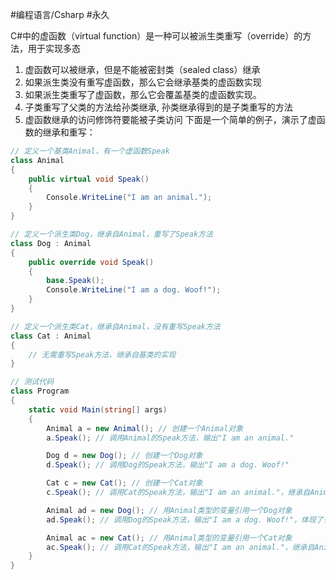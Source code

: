 #编程语言/Csharp #永久 

C#中的虚函数（virtual function）是一种可以被派生类重写（override）的方法，用于实现多态
1. 虚函数可以被继承，但是不能被密封类（sealed class）继承
2. 如果派生类没有重写虚函数，那么它会继承基类的虚函数实现
3. 如果派生类重写了虚函数，那么它会覆盖基类的虚函数实现。
4. 子类重写了父类的方法给孙类继承,  孙类继承得到的是子类重写的方法
5. 虚函数继承的访问修饰符要能被子类访问
下面是一个简单的例子，演示了虚函数的继承和重写：

```c#
// 定义一个基类Animal，有一个虚函数Speak
class Animal
{
    public virtual void Speak()
    {
        Console.WriteLine("I am an animal.");
    }
}

// 定义一个派生类Dog，继承自Animal，重写了Speak方法
class Dog : Animal
{
    public override void Speak()
    {
        base.Speak();
        Console.WriteLine("I am a dog. Woof!");
    }
}

// 定义一个派生类Cat，继承自Animal，没有重写Speak方法
class Cat : Animal
{
    // 无需重写Speak方法，继承自基类的实现
}

// 测试代码
class Program
{
    static void Main(string[] args)
    {
        Animal a = new Animal(); // 创建一个Animal对象
        a.Speak(); // 调用Animal的Speak方法，输出"I am an animal."

        Dog d = new Dog(); // 创建一个Dog对象
        d.Speak(); // 调用Dog的Speak方法，输出"I am a dog. Woof!"

        Cat c = new Cat(); // 创建一个Cat对象
        c.Speak(); // 调用Cat的Speak方法，输出"I am an animal."，继承自Animal的实现

        Animal ad = new Dog(); // 用Animal类型的变量引用一个Dog对象
        ad.Speak(); // 调用Dog的Speak方法，输出"I am a dog. Woof!"，体现了多态

        Animal ac = new Cat(); // 用Animal类型的变量引用一个Cat对象
        ac.Speak(); // 调用Cat的Speak方法，输出"I am an animal."，继承自Animal的实现
    }
}

```